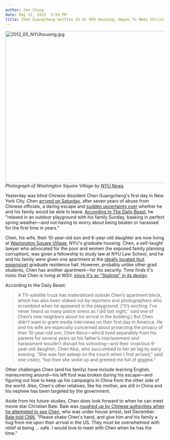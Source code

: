 ```yaml
---
author: Jen Chung
date: May 21, 2012  3:59 PM
title: Chen Guangcheng Settles In At NYU Housing, Hopes To Meet Christian Bale
---
```


<p><span class="mt-enclosure mt-enclosure-image" style="display: inline;"> </span></p><div class="image-none"> <img alt="2012_05_NYUhousing.jpg" src="https://web.archive.org/web/20120523190322im_/http://gothamist.com/attachments/jen/2012_05_NYUhousing.jpg" width="640" height="480"> <br> <i> Photograph of Washington Square Village by <a href="https://web.archive.org/web/20120523190322/http://nyunews.com/2010/02/18/19wsv/">NYU News</a></i></div> <p></p>

<p>Yesterday was blind Chinese dissident Chen Guangcheng&apos;s first day in New York City.  Chen <a href="https://web.archive.org/web/20120523190322/http://gothamist.com/2012/05/20/chinese_dissident_arrives_in_nyc_i.php">arrived on Saturday</a>, after seven years of abuse from Chinese officials, a daring escape and <a href="https://web.archive.org/web/20120523190322/http://gothamist.com/2012/05/03/blind_chinese_dissident_now_wants_t.php">sudden uncertainty over</a> whether he and his family would be able to leave.  <a href="https://web.archive.org/web/20120523190322/http://www.thedailybeast.com/articles/2012/05/21/chen-guangcheng-s-new-life-in-america-a-day-in-greenwich-village.html?utm_source=feedburner&amp;utm_medium=feed&amp;utm_campaign=Feed%3A+thedailybeast%2Farticles+%28The+Daily+Beast+-+Latest+Articles%29">According to The Daily Beast</a>, he &quot;relaxed in an outdoor playground with his family Sunday, basking in perfect spring weather&#x2014;and not having to worry about being beaten or harassed for the first time in years.&quot;</p>

<p>Chen, his wife, their 10-year-old son and 6-year-old daughter are now living at <a href="https://web.archive.org/web/20120523190322/http://www.nyu.edu/life/living-at-nyu/on-campus-living/explore-the-residencehalls/Washington-Square-Village.html">Washington Square Village</a>, NYU&apos;s graduate housing. Chen, a self-taught lawyer who advocated for the poor and women (he exposed family planning corruption), was given a fellowship to study law at NYU Law School, and he and his family were given one apartment at the <a href="https://web.archive.org/web/20120523190322/http://nyunews.com/2010/02/18/19wsv/">ideally located (but expensive)</a> graduate residence hall. However, probably unlike other grad students, Chen has another apartment&#x2014;for his security.  Time finds it&apos;s ironic that Chen is living at WSV, <a href="https://web.archive.org/web/20120523190322/http://globalspin.blogs.time.com/2012/05/20/chen-guangchengs-new-york-home-a-soviet-style-complex-in-greenwich-village/">since it&apos;s so &quot;Stalinist&quot; in its design</a>.</p>

<p>According to the Daily Beast:</p><blockquote>A TV-satellite truck has materialized outside Chen&#x2019;s apartment block, which has also been staked out by reporters and photographers who scrambled when he appeared in the playground. (&#x201C;It&#x2019;s exciting. I&#x2019;ve never heard so many police sirens as I did last night,&#x201D; said one of Chen&#x2019;s new neighbors about his arrival in the building.) But Chen didn&#x2019;t want to grant media interviews on their first day in America. He and his wife are especially concerned about protecting the privacy of their 10-year-old son, Chen Kerui&#x2014;who&#x2019;d lived separately from his parents for several years so his father&#x2019;s imprisonment and harassment wouldn&#x2019;t disrupt his schooling&#x2014;and their vivacious 6-year-old daughter, Chen Kesi, who succumbed to her jet lag by early evening. &#x201C;She was fast asleep on the couch when I first arrived,&#x201D; said one visitor, &#x201C;but then she woke up and greeted me full of giggles.&#x201D;</blockquote>Other challenges Chen (and his family) have include learning English, maneuvering around&#x2014;his left foot was broken during his escape&#x2014;and figuring out how to keep up his campaigns in China from the other side of the world. Also, Chen&apos;s other relatives, like his mother, are still in China and his nephew has been targeted by the government.<p></p>

<p>Aside from his future studies, Chen does look forward to when he can meet movie star Christian Bale.  Bale was <a href="https://web.archive.org/web/20120523190322/http://shanghaiist.com/2011/12/16/watch_batman_star_christian_bale_ro.php">roughed up by Chinese authorities when he attempted to see Chen,</a> who was under house arrest, last December. <a href="https://web.archive.org/web/20120523190322/http://www.nypost.com/p/news/local/christian_visit_activist_chen_hope_zElvTSbmbWxvWWE2HCh8hJ">Bale told CNN</a>, &quot;Please shake Chen&apos;s hand, and give him and his family a hug from me upon their arrival in the US. They must be overwhelmed with relief at being ... safe. I would love to meet with Chen when he has the time.&quot;<br>
</p>